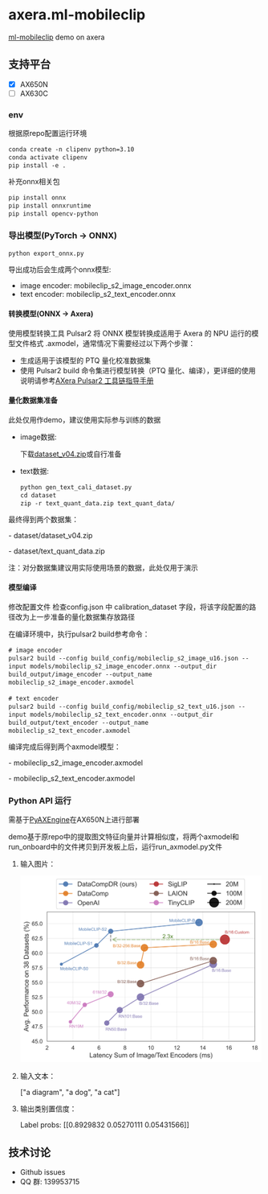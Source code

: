 # axera.ml-mobileclip

[ml-mobileclip](https://github.com/apple/ml-mobileclip) demo on axera

## 支持平台
- [x] AX650N
- [ ] AX630C

### env

根据原repo配置运行环境
```
conda create -n clipenv python=3.10
conda activate clipenv
pip install -e .
```
补充onnx相关包
```
pip install onnx
pip install onnxruntime
pip install opencv-python
```

### 导出模型(PyTorch -> ONNX)
```
python export_onnx.py
```
导出成功后会生成两个onnx模型:
- image encoder: mobileclip_s2_image_encoder.onnx
- text encoder: mobileclip_s2_text_encoder.onnx


#### 转换模型(ONNX -> Axera)
使用模型转换工具 Pulsar2 将 ONNX 模型转换成适用于 Axera 的 NPU 运行的模型文件格式 .axmodel，通常情况下需要经过以下两个步骤：

- 生成适用于该模型的 PTQ 量化校准数据集
- 使用 Pulsar2 build 命令集进行模型转换（PTQ 量化、编译），更详细的使用说明请参考[AXera Pulsar2 工具链指导手册](https://pulsar2-docs.readthedocs.io/zh-cn/latest/index.html)


#### 量化数据集准备
此处仅用作demo，建议使用实际参与训练的数据
- image数据:

    下载[dataset_v04.zip](https://github.com/user-attachments/files/20480889/dataset_v04.zip)或自行准备

- text数据:
    ```
    python gen_text_cali_dataset.py
    cd dataset
    zip -r text_quant_data.zip text_quant_data/
    ```
最终得到两个数据集：

\- dataset/dataset_v04.zip

\- dataset/text_quant_data.zip

注：对分数据集建议用实际使用场景的数据，此处仅用于演示

#### 模型编译
修改配置文件
检查config.json 中 calibration_dataset 字段，将该字段配置的路径改为上一步准备的量化数据集存放路径



在编译环境中，执行pulsar2 build参考命令：
```
# image encoder
pulsar2 build --config build_config/mobileclip_s2_image_u16.json --input models/mobileclip_s2_image_encoder.onnx --output_dir build_output/image_encoder --output_name mobileclip_s2_image_encoder.axmodel

# text encoder
pulsar2 build --config build_config/mobileclip_s2_text_u16.json --input models/mobileclip_s2_text_encoder.onnx --output_dir build_output/text_encoder --output_name mobileclip_s2_text_encoder.axmodel
```

编译完成后得到两个axmodel模型：


\- mobileclip_s2_image_encoder.axmodel

\- mobileclip_s2_text_encoder.axmodel


### Python API 运行
需基于[PyAXEngine](https://github.com/AXERA-TECH/pyaxengine)在AX650N上进行部署

demo基于原repo中的提取图文特征向量并计算相似度，将两个axmodel和run_onboard中的文件拷贝到开发板上后，运行run_axmodel.py文件

1. 输入图片：

    ![](docs/fig_accuracy_latency.png)

2. 输入文本：

    ["a diagram", "a dog", "a cat"]

3. 输出类别置信度：

    Label probs: [[0.8929832  0.05270111 0.05431566]]



## 技术讨论

- Github issues
- QQ 群: 139953715